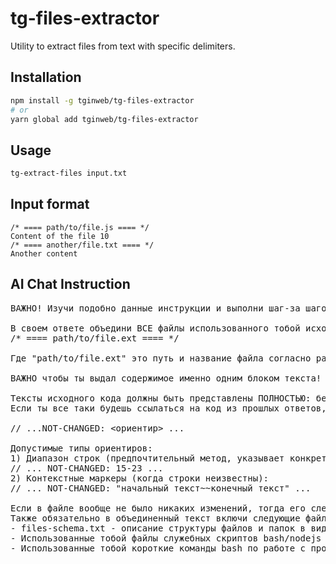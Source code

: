 # tg-files-extractor

Utility to extract files from text with specific delimiters.

## Installation

```bash
npm install -g tginweb/tg-files-extractor
# or
yarn global add tginweb/tg-files-extractor
```

## Usage

```bash
tg-extract-files input.txt
```

## Input format

```
/* ==== path/to/file.js ==== */
Content of the file 10
/* ==== another/file.txt ==== */
Another content
```

## AI Chat Instruction
<pre>
ВАЖНО! Изучи подобно данные инструкции и выполни шаг-за шагом в точности: 

В своем ответе объедини ВСЕ файлы использованного тобой исходного кода как общий текст с разделителями вида:
/* ==== path/to/file.ext ==== */
 
Где "path/to/file.ext" это путь и название файла согласно разработанной тобой структуре проекта.

ВАЖНО чтобы ты выдал содержимое именно одним блоком текста! Важно чтобы ты оформил единый текст также как ты оформляешь любой код исходников (в блоке с кнопками Copy и Download).

Тексты исходного кода должны быть представлены ПОЛНОСТЬЮ: без пропусков и отсылок на прошлые ответы! 
Если ты все таки будешь ссылаться на код из прошлых ответов, тогда ставь метку вместо пропущенных блоков кода следующего формата:

// ...NOT-CHANGED: <ориентир> ... 

Допустимые типы ориентиров:
1) Диапазон строк (предпочтительный метод, указывает конкретные строки из предыдущей версии файла, нумерация начинается с 1):
// ... NOT-CHANGED: 15-23 ...
2) Контекстные маркеры (когда строки неизвестны):
// ... NOT-CHANGED: "начальный текст~~конечный текст" ...

Если в файле вообще не было никаких изменений, тогда его следует пропустить из общего текста.  
Также обязательно в объединенный текст включи следующие файлы на основе текущей структуры проекта:
- files-schema.txt - описание структуры файлов и папок в виде acsii дерева
- Использованные тобой файлы служебных скриптов bash/nodejs (если такие будут) размести в отдельном каталоге scripts с наименованими по смыслу
- Использованные тобой короткие команды bash по работе с проектом (например "npm install & npm run build") - размести в виде файлов в каталоге bash с наименованиями по смыслу
</pre>
